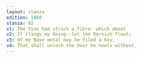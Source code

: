 ```yaml
---
layout: stanza
edition: 1868
stanza: 82
v1: The Vine had struck a fibre: which about
v2: If clings my Being--let the Dervish flout;
v3: Of my Base metal may be filed a Key,
v4: That shall unlock the Door he howls without.
---
```

